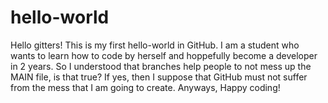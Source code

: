 # hello-world
Hello gitters!
This is my first hello-world in GitHub. I am a student who wants to learn how to code by herself and hoppefully become a developer in 2 years. 
So I understood that branches help people to not mess up the MAIN file, is that true? If yes, then I suppose that GitHub must not suffer from the mess that I am going to create.
Anyways, 
Happy coding!
